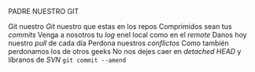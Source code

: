 PADRE NUESTRO GIT

Git nuestro
*Git* nuestro que estas en los repos
Comprimidos sean tus *commits*
Venga a nosotros tu *log*
enel local como en el *remote*
Danos hoy nuestro *pull* de cada día
Perdona nuestros *conflictos* 
Como también perdonamos los de otros geeks
No nos dejes caer en *detached HEAD*
y líbranos de *SVN*
`git commit --amend`



